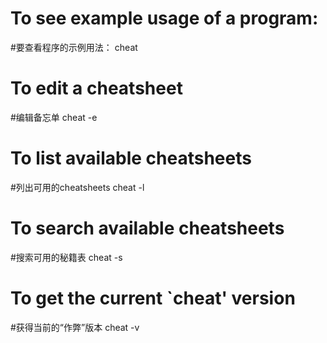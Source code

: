 # To see example usage of a program:
#要查看程序的示例用法：
cheat <command>

# To edit a cheatsheet
#编辑备忘单
cheat -e <command>

# To list available cheatsheets
#列出可用的cheatsheets
cheat -l

# To search available cheatsheets
#搜索可用的秘籍表
cheat -s <command>

# To get the current `cheat' version
#获得当前的“作弊”版本
cheat -v
